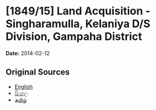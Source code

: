 # [1849/15] Land Acquisition - Singharamulla, Kelaniya D/S Division, Gampaha District

**Date:** 2014-02-12

## Original Sources

- [English](https://documents.gov.lk/view/extra-gazettes/2014/2/1849-15_E.pdf)
- [සිංහල](https://documents.gov.lk/view/extra-gazettes/2014/2/1849-15_S.pdf)
- [தமிழ்](https://documents.gov.lk/view/extra-gazettes/2014/2/1849-15_T.pdf)
